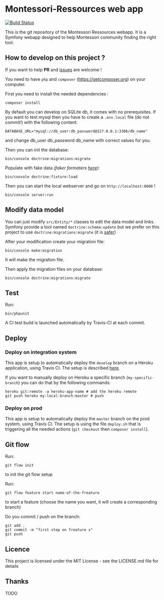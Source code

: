 # Montessori-Ressources web app

[![Build Status](https://travis-ci.org/montessori-ressources/web.svg?branch=master)](https://travis-ci.org/montessori-ressources/web)

This is the git repository of the Montessori Ressources webapp. It is a Symfony
webapp designed to help Montessori community finding the right tool.

## How to develop on this project ?

If you want to help **PR** and [issues](https://github.com/montessori-ressources/web/issues) are welcome !

You need to have `php` and `composer` (https://getcomposer.org) on your computer.

First you need to install the needed dependencies :

```
composer install
```

By default you can develop on SQLite db, it comes with no prerequisites. If you
want to test mysql then you have to create a `.env.local` file (do not commit!)
with the following content:

```
DATABASE_URL="mysql://db_user:db_password@127.0.0.1:3306/db_name"
```

and change db_user db_password db_name with correct values for you.

Then you can init the database:

```
bin/console doctrine:migrations:migrate
```

Populate with fake data *(faker formaters [here](https://github.com/fzaninotto/Faker#formatters))*:

```
bin/console doctrine:fixture:load
```

Then you can start the local webserver and go on `http://localhost:8000` !

```
bin/console server:run
```

## Modify data model

You can just modify `src/Entity/*` classes to edit the data model and links. Symfony
provide a tool named `doctrine:schema:update` but we prefer on this project to use
`doctrine:migrations:migrate` (it is [safer](https://symfony.com/doc/current/doctrine.html#migrations-creating-the-database-tables-schema))

After your modification create your migration file:

```
bin/console make:migration
```

It will make the migration file.

Then apply the migration files on your database:

```
bin/console doctrine:migrations:migrate
```

## Test

Run:

```
bin/phpunit
```

A CI test build is launched automatically by Travis-CI at each commit.

## Deploy

### Deploy on integration system

This app is setup to automatically deploy the `develop` branch on a Heroku application, using Travis CI. The setup is described [here](https://docs.travis-ci.com/user/deployment/heroku/).

If you want to manually deploy on Heroku a specific branch (`my-specific-branch`) you can do that by the following commands:

```
heroku git:remote -a heroku-app-name # add the heroku remote
git push heroku my-local-branch:master # push
```

### Deploy on prod

This app is setup to automatically deploy the `master` branch on the prod system, using Travis CI. The setup is using the file `deploy.sh` that is triggering all the needed actions (`git checkout` then `composer install`).

## Git flow

Run:
```
git flow init 
```
to init the git flow setup

Run:
```
git flow feature start name-of-the-freature
```
to start a feature (choose the name you want, it will create a corresponding branch)

Do you commit / push on the branch:
```
git add .
git commit -m "first step on freature x"
git push
```

## Licence

This project is licensed under the MIT License - see the LICENSE.md file for details

## Thanks

TODO
